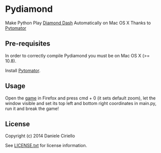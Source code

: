 # Pydiamond

Make Python Play [Diamond Dash](https://apps.facebook.com/diamonddash) Automatically on Mac OS X Thanks to [Pytomator](https://github.com/danieleciriello/Pytomator)

## Pre-requisites

In order to correctly compile Pydiamond you must be on Mac OS X (>= 10.8).

Install [Pytomator](https://github.com/danieleciriello/Pytomator).

## Usage

Open the [game](https://apps.facebook.com/diamonddash) in Firefox and press cmd + 0 (it sets default zoom), let the window visible and set its top left and bottom right coordinates in main.py, run it and break the game!

## License

Copyright (c) 2014 Daniele Ciriello

See [LICENSE.txt](https://github.com/danieleciriello/Pydiamond/blob/master/LICENSE.txt) for license information.

